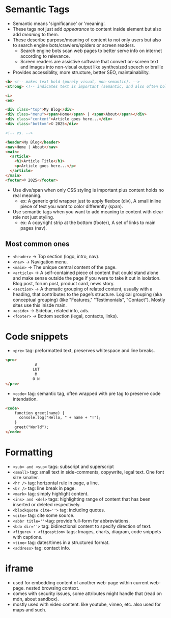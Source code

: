 # Semantic Tags
- Semantic means 'significance' or 'meaning'.
- These tags not just add _appearance_ to content inside element but also add _meaning_ to them.
- These describe purpose/meaning of content to not only users but also to search engine bots/crawlers/spiders or screen readers.
    - Search engine bots scan web pages to better serve info on internet according to relevance.
    - Screen readers are assistive software that convert on-screen text and images into non-visual output like synthesized speech or braille
- Provides accessiblity, more structure, better SEO, maintainability.
```html
<b> <!-- makes text bold (purely visual, non-semantic). -->
<strong> <!-- indicates text is important (semantic, and also often bold by default). -->

<i>
<em>
```
```html
<div class="top">My Blog</div>
<div class="menu"><span>Home</span> | <span>About</span></div>
<div class="content">Article goes here...</div>
<div class="bottom">© 2025</div>

<!-- vs. -->

<header>My Blog</header>
<nav>Home | About</nav>
<main>
  <article>
    <h1>Article Title</h1>
    <p>Article goes here...</p>
  </article>
</main>
<footer>© 2025</footer>
```
- Use divs/span when only CSS styling is important plus content holds no real meaning.
    - ex: A generic grid wrapper just to apply flexbox (div), A small inline piece of text you want to color differently (span).
- Use semantic tags when you want to add meaning to content with clear role not just styling.
    - ex: A copyright strip at the bottom (footer), A set of links to main pages (nav).

## Most common ones
- `<header>` -> Top section (logo, intro, nav).
- `<nav>` -> Navigation menu.
- `<main>` -> The unique central content of the page.
- `<article>` -> A self-contained piece of content that could stand alone and make sense outside the page if you were to take it out in isolation. Blog post, forum post, product card, news story.
- `<section>` -> A thematic grouping of related content, usually with a heading, that contributes to the page’s structure. Logical grouping (aka conceptual grouping) (like "Features," "Testimonials", "Contact"). Mostly sites use this inisde main.
- `<aside>` -> Sidebar, related info, ads.
- `<footer>` -> Bottom section (legal, contacts, links).

# Code snippets
- `<pre>` tag: preformatted text, preserves whitespace and line breaks. 
```html
<pre>
             A
            LUT
             M
            O N
</pre>
```
- `<code>` tag: semantic tag, often wrapped with pre tag to preserve code intendation.
```html
<code>
    function greet(name) {
      console.log("Hello, " + name + "!");
    }
    greet("World");
</code>
```

# Formatting
- `<sub> and <sup>` tags: subscript and superscript
- `<small>` tag: small text in side-comments, copywrite, legal text. One font size smaller.
- `<hr />` tag: horizontal rule in page, a line.
- `<br />` tag: line break in page.
- `<mark>` tag: simply highlight content.
- `<ins> and <del>` tags: highlighting range of content that has been inserted or deleted respectively.
- `<blockquote cite=''>` tag: including quotes.
- `<cite>` tag: cite some source.
- `<abbr title=''>`tag: provide full-form for abbreviations.
- `<bdo dir=''>` tag: bidirectional content to specify direction of text.
- `<figure> + <figcaption>` tags: Images, charts, diagram, code snippets with captions.
- `<time>` tag: dates/times in a structured format.
- `<address>` tag: contact info.

# iframe
- used for embedding content of another web-page within current web-page. nested browsing context.
- comes with security issues, some attributes might handle that (read on mdn, about sandbox).
- mostly used with video content. like youtube, vimeo, etc. also used for maps and such.